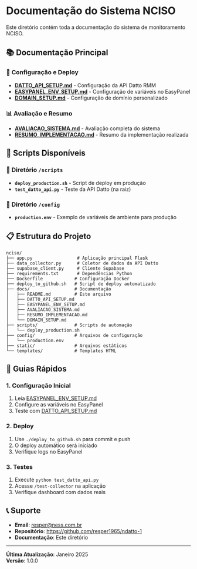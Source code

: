 # Documentação do Sistema NCISO

Este diretório contém toda a documentação do sistema de monitoramento NCISO.

## 📚 Documentação Principal

### 🚀 **Configuração e Deploy**
- **[DATTO_API_SETUP.md](DATTO_API_SETUP.md)** - Configuração da API Datto RMM
- **[EASYPANEL_ENV_SETUP.md](EASYPANEL_ENV_SETUP.md)** - Configuração de variáveis no EasyPanel
- **[DOMAIN_SETUP.md](DOMAIN_SETUP.md)** - Configuração de domínio personalizado

### 📊 **Avaliação e Resumo**
- **[AVALIACAO_SISTEMA.md](AVALIACAO_SISTEMA.md)** - Avaliação completa do sistema
- **[RESUMO_IMPLEMENTACAO.md](RESUMO_IMPLEMENTACAO.md)** - Resumo da implementação realizada

## 🔧 Scripts Disponíveis

### 📁 **Diretório `/scripts`**
- **`deploy_production.sh`** - Script de deploy em produção
- **`test_datto_api.py`** - Teste da API Datto (na raiz)

### 📁 **Diretório `/config`**
- **`production.env`** - Exemplo de variáveis de ambiente para produção

## 📋 Estrutura do Projeto

```
nciso/
├── app.py                 # Aplicação principal Flask
├── data_collector.py      # Coletor de dados da API Datto
├── supabase_client.py     # Cliente Supabase
├── requirements.txt       # Dependências Python
├── Dockerfile            # Configuração Docker
├── deploy_to_github.sh   # Script de deploy automatizado
├── docs/                 # Documentação
│   ├── README.md         # Este arquivo
│   ├── DATTO_API_SETUP.md
│   ├── EASYPANEL_ENV_SETUP.md
│   ├── AVALIACAO_SISTEMA.md
│   ├── RESUMO_IMPLEMENTACAO.md
│   └── DOMAIN_SETUP.md
├── scripts/              # Scripts de automação
│   └── deploy_production.sh
├── config/               # Arquivos de configuração
│   └── production.env
├── static/               # Arquivos estáticos
└── templates/            # Templates HTML
```

## 🎯 Guias Rápidos

### 1. **Configuração Inicial**
1. Leia [EASYPANEL_ENV_SETUP.md](EASYPANEL_ENV_SETUP.md)
2. Configure as variáveis no EasyPanel
3. Teste com [DATTO_API_SETUP.md](DATTO_API_SETUP.md)

### 2. **Deploy**
1. Use `./deploy_to_github.sh` para commit e push
2. O deploy automático será iniciado
3. Verifique logs no EasyPanel

### 3. **Testes**
1. Execute `python test_datto_api.py`
2. Acesse `/test-collector` na aplicação
3. Verifique dashboard com dados reais

## 📞 Suporte

- **Email**: resper@ness.com.br
- **Repositório**: https://github.com/resper1965/ndatto-1
- **Documentação**: Este diretório

---

**Última Atualização**: Janeiro 2025  
**Versão**: 1.0.0 
